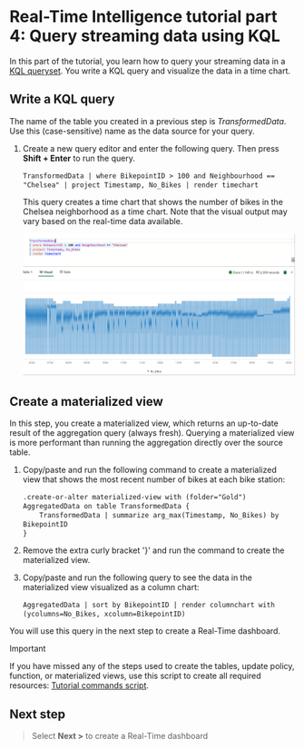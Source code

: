 # Real-Time Intelligence tutorial part 4: Query streaming data using KQL

In this part of the tutorial, you learn how to query your streaming data in a [KQL queryset](https://learn.microsoft.com/en-us/fabric/real-time-intelligence/create-query-set). You write a KQL query and visualize the data in a time chart.

## Write a KQL query

The name of the table you created in a previous step is _TransformedData_. Use this (case-sensitive) name as the data source for your query.

1. Create a new query editor and enter the following query. Then press **Shift + Enter** to run the query.

     ```kusto
    TransformedData | where BikepointID > 100 and Neighbourhood == "Chelsea" | project Timestamp, No_Bikes | render timechart
    ```

    This query creates a time chart that shows the number of bikes in the Chelsea neighborhood as a time chart. Note that the visual output may vary based on the real-time data available.

    ![Screenshot showing the source deactivated in Real-Time Intelligence.](media/bikes-timechart.png)

## Create a materialized view

In this step, you create a materialized view, which returns an up-to-date result of the aggregation query (always fresh). Querying a materialized view is more performant than running the aggregation directly over the source table.

1. Copy/paste and run the following command to create a materialized view that shows the most recent number of bikes at each bike station:

    ``` kusto
    .create-or-alter materialized-view with (folder="Gold") AggregatedData on table TransformedData {
        TransformedData | summarize arg_max(Timestamp, No_Bikes) by BikepointID
    }
    ```

2. Remove the extra curly bracket '}' and run the command to create the materialized view.
3. Copy/paste and run the following query to see the data in the materialized view visualized as a column chart:

    ```kusto
    AggregatedData | sort by BikepointID | render columnchart with (ycolumns=No_Bikes, xcolumn=BikepointID)
    ```

You will use this query in the next step to create a Real-Time dashboard.

> [!IMPORTANT]
> If you have missed any of the steps used to create the tables, update policy, function, or materialized views, use this script to create all required resources: [Tutorial commands script](https://github.com/microsoft/fabric-samples/blob/main/docs-samples/real-time-intelligence/tutorial-commands-script.kql).

## Next step

> Select **Next >** to create a Real-Time dashboard
